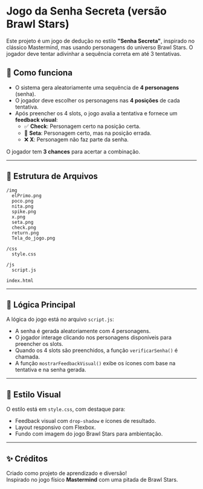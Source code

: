 
# Jogo da Senha Secreta (versão Brawl Stars)

Este projeto é um jogo de dedução no estilo **"Senha Secreta"**, inspirado no clássico Mastermind, mas usando personagens do universo Brawl Stars. O jogador deve tentar adivinhar a sequência correta em até 3 tentativas.

## 👾 Como funciona

- O sistema gera aleatoriamente uma sequência de **4 personagens** (senha).
- O jogador deve escolher os personagens nas **4 posições** de cada tentativa.
- Após preencher os 4 slots, o jogo avalia a tentativa e fornece um **feedback visual**:
  - ✅ **Check**: Personagem certo na posição certa.
  - 🔄 **Seta**: Personagem certo, mas na posição errada.
  - ❌ **X**: Personagem não faz parte da senha.

O jogador tem **3 chances** para acertar a combinação.

---

## 📁 Estrutura de Arquivos

```
/img
  elPrimo.png
  poco.png
  nita.png
  spike.png
  x.png
  seta.png
  check.png
  return.png
  Tela_do_jogo.png

/css
  style.css

/js
  script.js

index.html
```

---

## 🧠 Lógica Principal

A lógica do jogo está no arquivo `script.js`:

- A senha é gerada aleatoriamente com 4 personagens.
- O jogador interage clicando nos personagens disponíveis para preencher os slots.
- Quando os 4 slots são preenchidos, a função `verificarSenha()` é chamada.
- A função `mostrarFeedbackVisual()` exibe os ícones com base na tentativa e na senha gerada.

---

## 💅 Estilo Visual

O estilo está em `style.css`, com destaque para:

- Feedback visual com `drop-shadow` e ícones de resultado.
- Layout responsivo com Flexbox.
- Fundo com imagem do jogo Brawl Stars para ambientação.

---

## ✨ Créditos

Criado como projeto de aprendizado e diversão!  
Inspirado no jogo físico **Mastermind** com uma pitada de Brawl Stars.